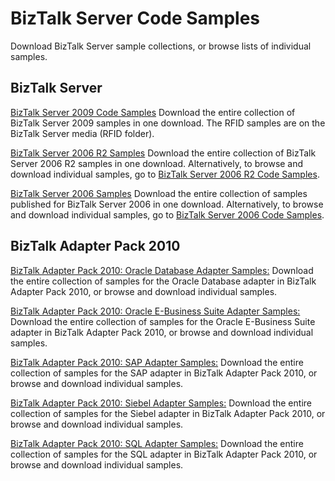 # BizTalk Server Code Samples

Download BizTalk Server sample collections, or browse lists of individual samples.

## BizTalk Server

[BizTalk Server 2009 Code Samples](http://go.microsoft.com/fwlink/?LinkId=146129 "BizTalk Server 2009 Samples")
Download the entire collection of BizTalk Server 2009 samples in one download. The RFID samples are on the BizTalk Server media (RFID folder).

[BizTalk Server 2006 R2 Samples](http://go.microsoft.com/fwlink/?LinkId=99676 "BizTalk Server 2006 R2 Samples")
Download the entire collection of BizTalk Server 2006 R2 samples in one download. Alternatively, to browse and download individual samples, go to [BizTalk Server 2006 R2 Code Samples](http://go.microsoft.com/fwlink/?LinkId=109862).

[BizTalk Server 2006 Samples](http://go.microsoft.com/fwlink/?LinkId=109522 "BizTalk Server 2006 Samples")
Download the entire collection of samples published for BizTalk Server 2006 in one download. Alternatively, to browse and download individual samples, go to [BizTalk Server 2006 Code Samples](http://go.microsoft.com/fwlink/?LinkId=109861).

## BizTalk Adapter Pack 2010

[BizTalk Adapter Pack 2010: Oracle Database Adapter Samples:](https://www.microsoft.com/downloads/details.aspx?FamilyID=6cb4e1cb-6d5e-4c3d-99ce-2eb3c2df61dc "BizTalk Adapter Pack 2010: Oracle Database Adapter Samples:")
Download the entire collection of samples for the Oracle Database adapter in BizTalk Adapter Pack 2010, or browse and download individual samples.

[BizTalk Adapter Pack 2010: Oracle E-Business Suite Adapter Samples:](https://www.microsoft.com/downloads/details.aspx?FamilyID=1737f531-938f-4035-beff-4059ec37a8ac "BizTalk Adapter Pack 2010: Oracle E-Business Suite Adapter Samples: ")
Download the entire collection of samples for the Oracle E-Business Suite adapter in BizTalk Adapter Pack 2010, or browse and download individual samples.

[BizTalk Adapter Pack 2010: SAP Adapter Samples:](https://www.microsoft.com/downloads/details.aspx?FamilyID=41acd511-0a62-4f72-b72d-0da8a872e3cb "BizTalk Adapter Pack 2010: SAP Adapter Samples:")
Download the entire collection of samples for the SAP adapter in BizTalk Adapter Pack 2010, or browse and download individual samples.

[BizTalk Adapter Pack 2010: Siebel Adapter Samples:](https://www.microsoft.com/downloads/details.aspx?FamilyID=ee0838fe-6db6-417b-8e3d-409fa3392333 "BizTalk Adapter Pack 2010: Siebel Adapter Samples:")
Download the entire collection of samples for the Siebel adapter in BizTalk Adapter Pack 2010, or browse and download individual samples.

[BizTalk Adapter Pack 2010: SQL Adapter Samples:](https://www.microsoft.com/downloads/details.aspx?FamilyID=4c05e206-b50e-4cbb-87c5-e291e87762a0 "BizTalk Adapter Pack 2010: SQL Adapter Samples:")
Download the entire collection of samples for the SQL adapter in BizTalk Adapter Pack 2010, or browse and download individual samples.
